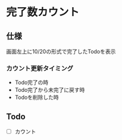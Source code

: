 # 完了数カウント

## 仕様

画面左上に10/20の形式で完了したTodoを表示

### カウント更新タイミング

* Todo完了の時
* Todo完了から未完了に戻す時
* Todoを削除した時

## Todo

* [ ] カウント

